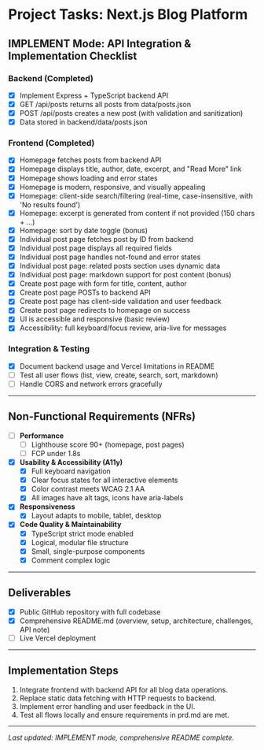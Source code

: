# Project Tasks: Next.js Blog Platform

## IMPLEMENT Mode: API Integration & Implementation Checklist

### Backend (Completed)
- [x] Implement Express + TypeScript backend API
- [x] GET /api/posts returns all posts from data/posts.json
- [x] POST /api/posts creates a new post (with validation and sanitization)
- [x] Data stored in backend/data/posts.json

### Frontend (Completed)
- [x] Homepage fetches posts from backend API
- [x] Homepage displays title, author, date, excerpt, and "Read More" link
- [x] Homepage shows loading and error states
- [x] Homepage is modern, responsive, and visually appealing
- [x] Homepage: client-side search/filtering (real-time, case-insensitive, with 'No results found')
- [x] Homepage: excerpt is generated from content if not provided (150 chars + ...)
- [x] Homepage: sort by date toggle (bonus)
- [x] Individual post page fetches post by ID from backend
- [x] Individual post page displays all required fields
- [x] Individual post page handles not-found and error states
- [x] Individual post page: related posts section uses dynamic data
- [x] Individual post page: markdown support for post content (bonus)
- [x] Create post page with form for title, content, author
- [x] Create post page POSTs to backend API
- [x] Create post page has client-side validation and user feedback
- [x] Create post page redirects to homepage on success
- [x] UI is accessible and responsive (basic review)
- [x] Accessibility: full keyboard/focus review, aria-live for messages

### Integration & Testing
- [x] Document backend usage and Vercel limitations in README
- [ ] Test all user flows (list, view, create, search, sort, markdown)
- [ ] Handle CORS and network errors gracefully

---

## Non-Functional Requirements (NFRs)

- [ ] **Performance**
  - [ ] Lighthouse score 90+ (homepage, post pages)
  - [ ] FCP under 1.8s

- [x] **Usability & Accessibility (A11y)**
  - [x] Full keyboard navigation
  - [x] Clear focus states for all interactive elements
  - [x] Color contrast meets WCAG 2.1 AA
  - [x] All images have alt tags, icons have aria-labels

- [x] **Responsiveness**
  - [x] Layout adapts to mobile, tablet, desktop

- [x] **Code Quality & Maintainability**
  - [x] TypeScript strict mode enabled
  - [x] Logical, modular file structure
  - [x] Small, single-purpose components
  - [x] Comment complex logic

---

## Deliverables

- [x] Public GitHub repository with full codebase
- [x] Comprehensive README.md (overview, setup, architecture, challenges, API note)
- [ ] Live Vercel deployment

---

## Implementation Steps
1. Integrate frontend with backend API for all blog data operations.
2. Replace static data fetching with HTTP requests to backend.
3. Implement error handling and user feedback in the UI.
4. Test all flows locally and ensure requirements in prd.md are met.

---

_Last updated: IMPLEMENT mode, comprehensive README complete._ 